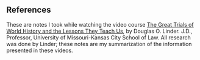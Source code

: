 ## References

These are notes I took while watching the video course [The Great Trials of World History and the Lessons They Teach Us](https://www.thegreatcourses.com/courses/the-great-trials-of-world-history-and-the-lessons-they-teach-us), by Douglas O. Linder. J.D., Professor, University of Missouri-Kansas City School of Law.  All research was done by Linder; these notes are my summarization of the information presented in these videos.

